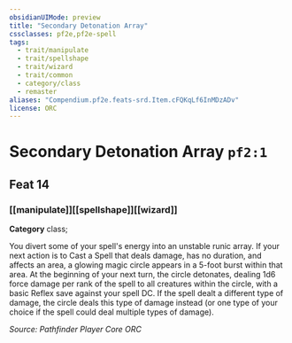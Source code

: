 ```yaml
---
obsidianUIMode: preview
title: "Secondary Detonation Array"
cssclasses: pf2e,pf2e-spell
tags:
  - trait/manipulate
  - trait/spellshape
  - trait/wizard
  - trait/common
  - category/class
  - remaster
aliases: "Compendium.pf2e.feats-srd.Item.cFQKqLf6InMDzADv"
license: ORC
---
```

# Secondary Detonation Array `pf2:1`
## Feat 14
### [[manipulate]][[spellshape]][[wizard]]

**Category** class; 




You divert some of your spell's energy into an unstable runic array. If your next action is to Cast a Spell that deals damage, has no duration, and affects an area, a glowing magic circle appears in a 5-foot burst within that area. At the beginning of your next turn, the circle detonates, dealing 1d6 force damage per rank of the spell to all creatures within the circle, with a basic Reflex save against your spell DC. If the spell dealt a different type of damage, the circle deals this type of damage instead (or one type of your choice if the spell could deal multiple types of damage).

*Source: Pathfinder Player Core*
*ORC*